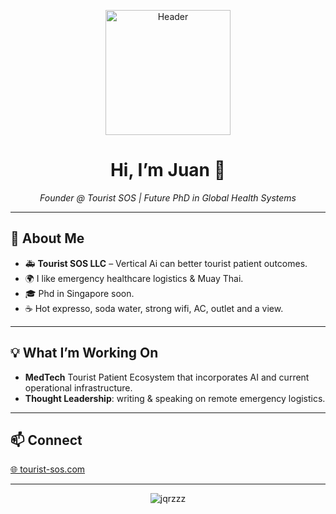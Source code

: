 <p align="center">
  <img width="200" src="https://raw.githubusercontent.com/your-username/your-username/master/profile-header.svg" alt="Header"/>
</p>

<h1 align="center">Hi, I’m Juan 👋</h1>
<p align="center">
  <em>Founder @ Tourist SOS | Future PhD in Global Health Systems</em>
</p>

---

## 🏥 About Me
- 🚑 **Tourist SOS LLC** – Vertical Ai can better tourist patient outcomes.
- 🌍 I like emergency healthcare logistics & Muay Thai.
- 🎓 Phd in Singapore soon. 
- ☕ Hot expresso, soda water, strong wifi, AC, outlet and a view.  

---

## 💡 What I’m Working On
- **MedTech** Tourist Patient Ecosystem that incorporates AI and current operational infrastructure. 
- **Thought Leadership**: writing & speaking on remote emergency logistics. 

---

## 📫 Connect
[🌐 tourist-sos.com](https://tourist-sos.com)  

---

<p align="center">
  <img src="https://github-readme-stats.vercel.app/api?jqrzzz&show_icons=true&theme=tokyonight" alt=jqrzzz />
</p>
